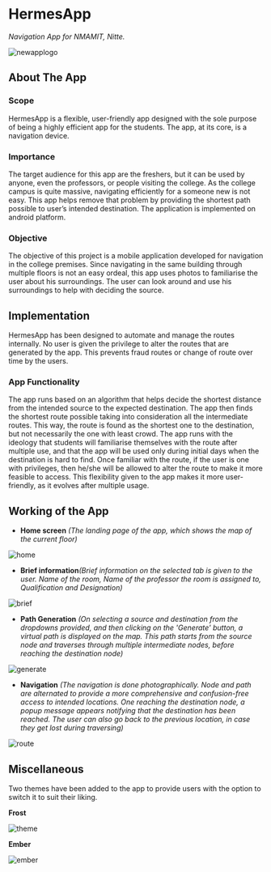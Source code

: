 # HermesApp

_Navigation App for NMAMIT, Nitte._

![newapplogo](https://user-images.githubusercontent.com/49337267/88473030-0e66f200-cf37-11ea-922c-f45ac3419dbc.png)

## About The App

### Scope

HermesApp is a flexible, user-friendly app designed with the sole purpose of being a highly efficient app for the students. The app, at its core, is a navigation device.

### Importance

The target audience for this app are the freshers, but it can be used by anyone, even the professors, or people visiting the college. As the college campus is quite massive, navigating efficiently for a someone new is not easy. This app helps remove that problem by providing the shortest path possible to user’s intended destination. The application is implemented on android platform.

### Objective

The objective of this project is a mobile application developed for navigation in the college premises. Since navigating in the same building through multiple floors is not an easy ordeal, this app uses photos to familiarise the user about his surroundings. The user can look around and use his surroundings to help with deciding the source.


## Implementation

HermesApp has been designed to automate and manage the routes internally. No user is given the privilege to alter the routes that are generated by the app. This prevents fraud routes or change of route over time by the users.

### App Functionality

The app runs based on an algorithm that helps decide the shortest distance from the intended source to the expected destination. The app then finds the shortest route possible taking into consideration all the intermediate routes. This way, the route is found as the shortest one to the destination, but not necessarily the one with least crowd. The app runs with the ideology that students will familiarise themselves with the route after multiple use, and that the app will be used only during initial days when the destination is hard to find.
Once familiar with the route, if the user is one with privileges, then he/she will be allowed to alter the route to make it more feasible to access. This flexibility given to the app makes it more user-friendly, as it evolves after multiple usage.

## Working of the App

* **Home screen** _(The landing page of the app, which shows the map of the current floor)_

![home](https://user-images.githubusercontent.com/49337267/88475695-fa7bba00-cf4f-11ea-8924-864a63622157.png)


* **Brief information**_(Brief information on the selected tab is given to the user. Name of the room, Name of the professor the room is assigned to, Qualification and Designation)_

![brief](https://user-images.githubusercontent.com/49337267/88475709-1da66980-cf50-11ea-81bd-745d2b6615b1.png)


* **Path Generation** _(On selecting a source and destination from the dropdowns provided, and then clicking on the 'Generate' button, a virtual path is displayed on the map. This path starts from the source node and traverses through multiple intermediate nodes, before reaching the destination node)_

![generate](https://user-images.githubusercontent.com/49337267/88475711-2a2ac200-cf50-11ea-9d09-b5a1ba61d413.png)


* **Navigation** _(The navigation is done photographically. Node and path are alternated to provide a more comprehensive and confusion-free access to intended locations. One reaching the destination node, a popup message appears notifying that the destination has been reached. The user can also go back to the previous location, in case they get lost during traversing)_ 

![route](https://user-images.githubusercontent.com/49337267/88475565-c05de880-cf4e-11ea-86a8-07bdbb99c8b9.png)


## Miscellaneous

Two themes have been added to the app to provide users with the option to switch it to suit their liking.

**Frost**

![theme](https://user-images.githubusercontent.com/49337267/88475713-3282fd00-cf50-11ea-929d-1b1674ab8988.png)

**Ember**

![ember](https://user-images.githubusercontent.com/49337267/88475448-8213f980-cf4d-11ea-8402-c0607aee19d0.png)

